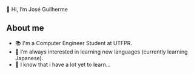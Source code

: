 👋 Hi, I’m José Guilherme

## About me
- 📚 I'm a Computer Engineer Student at UTFPR.
- 💎 I’m always interested in learning new languages (currently learning Japanese).
- 📙 I know that i have a lot yet to learn...

<!---
jguih/jguih is a ✨ special ✨ repository because its `README.md` (this file) appears on your GitHub profile.
You can click the Preview link to take a look at your changes.
--->
